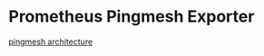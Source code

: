 # Prometheus Pingmesh Exporter

[pingmesh architecture](https://kubeservice.cn/2022/10/21/devops-k8s-pingmesh/)